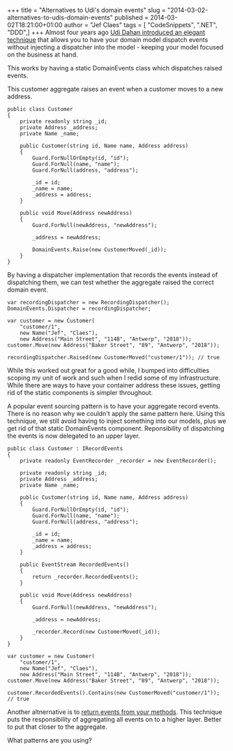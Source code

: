 +++
title = "Alternatives to Udi's domain events"
slug = "2014-03-02-alternatives-to-udis-domain-events"
published = 2014-03-02T18:21:00+01:00
author = "Jef Claes"
tags = [ "CodeSnippets", ".NET", "DDD",]
+++
Almost four years ago [Udi Dahan introduced an elegant
technique](http://www.udidahan.com/2009/06/14/domain-events-salvation/)
that allows you to have your domain model dispatch events without
injecting a dispatcher into the model - keeping your model focused on
the business at hand.  
  
This works by having a static DomainEvents class which dispatches raised
events.  
  
This customer aggregate raises an event when a customer moves to a new
address.  

    public class Customer
    {
        private readonly string _id;
        private Address _address;
        private Name _name;

        public Customer(string id, Name name, Address address)
        {
            Guard.ForNullOrEmpty(id, "id");
            Guard.ForNull(name, "name");
            Guard.ForNull(address, "address");

            _id = id;
            _name = name;
            _address = address;
        }

        public void Move(Address newAddress)
        {
            Guard.ForNull(newAddress, "newAddress");

            _address = newAddress;

            DomainEvents.Raise(new CustomerMoved(_id));
        }
    }

By having a dispatcher implementation that records the events instead of
dispatching them, we can test whether the aggregate raised the correct
domain event.

    var recordingDispatcher = new RecordingDispatcher();
    DomainEvents.Dispatcher = recordingDispatcher;

    var customer = new Customer(
        "customer/1",
        new Name("Jef", "Claes"),
        new Address("Main Street", "114B", "Antwerp", "2018"));
    customer.Move(new Address("Baker Street", "89", "Antwerp", "2018"));

    recordingDispatcher.Raised(new CustomerMoved("customer/1")); // true

While this worked out great for a good while, I bumped into difficulties
scoping my unit of work and such when I redid some of my infrastructure.
While there are ways to have your container address these issues,
getting rid of the static components is simpler throughout.    
  
A popular event sourcing pattern is to have your aggregate record
events. There is no reason why we couldn't apply the same pattern here.
Using this technique, we still avoid having to inject something into our
models, plus we get rid of that static DomainEvents component.
Reponsibility of dispatching the events is now delegated to an upper
layer.

    public class Customer : IRecordEvents
    {
        private readonly EventRecorder _recorder = new EventRecorder();

        private readonly string _id;
        private Address _address;
        private Name _name;

        public Customer(string id, Name name, Address address)
        {
            Guard.ForNullOrEmpty(id, "id");
            Guard.ForNull(name, "name");
            Guard.ForNull(address, "address");

            _id = id;
            _name = name;
            _address = address;
        }

        public EventStream RecordedEvents() 
        {
            return _recorder.RecordedEvents();
        }

        public void Move(Address newAddress)
        {
            Guard.ForNull(newAddress, "newAddress");

            _address = newAddress;

            _recorder.Record(new CustomerMoved(_id));
        }
    }

    var customer = new Customer(
        "customer/1",
        new Name("Jef", "Claes"),
        new Address("Main Street", "114B", "Antwerp", "2018"));
    customer.Move(new Address("Baker Street", "89", "Antwerp", "2018"));

    customer.RecordedEvents().Contains(new CustomerMoved("customer/1")); // true

Another altnernative is to [return events from your
methods](http://www.jayway.com/2013/06/20/dont-publish-domain-events-return-them/).
This technique puts the responsibility of aggregating all events on to a
higher layer. Better to put that closer to the aggregate.  
  
What patterns are you using?
